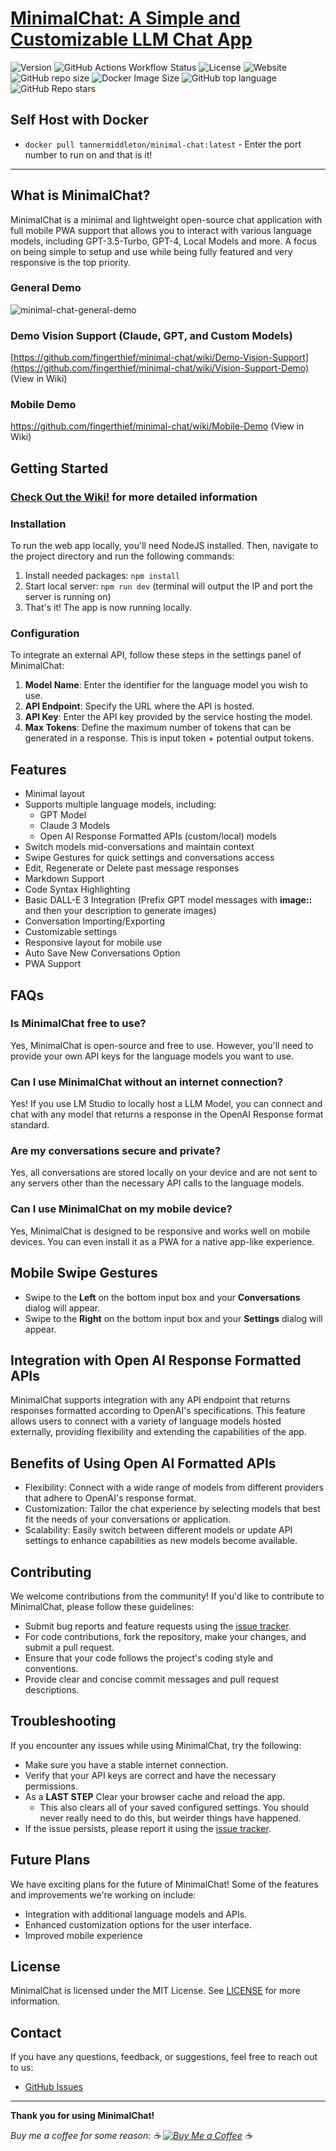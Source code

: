 # [**MinimalChat: A Simple and Customizable LLM Chat App**](https://minimalgpt.app)

![Version](https://img.shields.io/badge/version-5.1.7-blue)
![GitHub Actions Workflow Status](https://img.shields.io/github/actions/workflow/status/fingerthief/minimal-chat/firebase-hosting-merge.yml)
![License](https://img.shields.io/badge/license-MIT-green)
![Website](https://img.shields.io/website?url=https%3A%2F%2Fminimalgpt.app)
![GitHub repo size](https://img.shields.io/github/repo-size/fingerthief/minimal-chat)
![Docker Image Size](https://img.shields.io/docker/image-size/tannermiddleton/minimal-chat)
![GitHub top language](https://img.shields.io/github/languages/top/fingerthief/minimal-chat)
![GitHub Repo stars](https://img.shields.io/github/stars/fingerthief/minimal-chat)

## Self Host with Docker

- `docker pull tannermiddleton/minimal-chat:latest` - Enter the port number to run on and that is it!

---

## **What is MinimalChat?**

MinimalChat is a minimal and lightweight open-source chat application with full mobile PWA support that allows you to interact with various language models, including GPT-3.5-Turbo, GPT-4, Local Models and more. A focus on being simple to setup and use while being fully featured and very responsive is the top priority.

### General Demo

![minimal-chat-general-demo](https://github.com/fingerthief/minimal-chat/assets/2380471/a7e8ac7f-da77-4696-be12-a4619a0b8f68)

### Demo Vision Support (Claude, GPT, and Custom Models)

[https://github.com/fingerthief/minimal-chat/wiki/Demo-Vision-Support](https://github.com/fingerthief/minimal-chat/wiki/Vision-Support-Demo) (View in Wiki)

### Mobile Demo

https://github.com/fingerthief/minimal-chat/wiki/Mobile-Demo (View in Wiki)

## **Getting Started**

### [Check Out the Wiki!](https://github.com/fingerthief/minimal-chat/wiki) for more detailed information

### Installation

To run the web app locally, you'll need NodeJS installed. Then, navigate to the project directory and run the following commands:

1. Install needed packages: `npm install`
2. Start local server: `npm run dev` (terminal will output the IP and port the server is running on)
3. That's it! The app is now running locally.

### Configuration

To integrate an external API, follow these steps in the settings panel of MinimalChat:

1. **Model Name**: Enter the identifier for the language model you wish to use.
2. **API Endpoint**: Specify the URL where the API is hosted.
3. **API Key**: Enter the API key provided by the service hosting the model.
4. **Max Tokens**: Define the maximum number of tokens that can be generated in a response. This is input token + potential output tokens.

## **Features**

- Minimal layout
- Supports multiple language models, including:
  - GPT Model
  - Claude 3 Models
  - Open AI Response Formatted APIs (custom/local) models
- Switch models mid-conversations and maintain context
- Swipe Gestures for quick settings and conversations access
- Edit, Regenerate or Delete past message responses
- Markdown Support
- Code Syntax Highlighting
- Basic DALL-E 3 Integration (Prefix GPT model messages with **image::** and then your description to generate images)
- Conversation Importing/Exporting
- Customizable settings
- Responsive layout for mobile use
- Auto Save New Conversations Option
- PWA Support

## **FAQs**

### Is MinimalChat free to use?

Yes, MinimalChat is open-source and free to use. However, you'll need to provide your own API keys for the language models you want to use.

### Can I use MinimalChat without an internet connection?

Yes! If you use LM Studio to locally host a LLM Model, you can connect and chat with any model that returns a response in the OpenAI Response format standard.

### Are my conversations secure and private?

Yes, all conversations are stored locally on your device and are not sent to any servers other than the necessary API calls to the language models.

### Can I use MinimalChat on my mobile device?

Yes, MinimalChat is designed to be responsive and works well on mobile devices. You can even install it as a PWA for a native app-like experience.

## **Mobile Swipe Gestures**

- Swipe to the **Left** on the bottom input box and your **Conversations** dialog will appear.
- Swipe to the **Right** on the bottom input box and your **Settings** dialog will appear.

## **Integration with Open AI Response Formatted APIs**

MinimalChat supports integration with any API endpoint that returns responses formatted according to OpenAI's specifications. This feature allows users to connect with a variety of language models hosted externally, providing flexibility and extending the capabilities of the app.

## **Benefits of Using Open AI Formatted APIs**

- Flexibility: Connect with a wide range of models from different providers that adhere to OpenAI's response format.
- Customization: Tailor the chat experience by selecting models that best fit the needs of your conversations or application.
- Scalability: Easily switch between different models or update API settings to enhance capabilities as new models become available.

## **Contributing**

We welcome contributions from the community! If you'd like to contribute to MinimalChat, please follow these guidelines:

- Submit bug reports and feature requests using the [issue tracker](https://github.com/fingerthief/minimal-chat/issues).
- For code contributions, fork the repository, make your changes, and submit a pull request.
- Ensure that your code follows the project's coding style and conventions.
- Provide clear and concise commit messages and pull request descriptions.

## **Troubleshooting**

If you encounter any issues while using MinimalChat, try the following:

- Make sure you have a stable internet connection.
- Verify that your API keys are correct and have the necessary permissions.
- As a **LAST STEP** Clear your browser cache and reload the app.
  - This also clears all of your saved configured settings. You should never really need to do this, but weirder things have happened.
- If the issue persists, please report it using the [issue tracker](https://github.com/fingerthief/minimal-chat/issues).

## **Future Plans**

We have exciting plans for the future of MinimalChat! Some of the features and improvements we're working on include:

- Integration with additional language models and APIs.
- Enhanced customization options for the user interface.
- Improved mobile experience

## **License**

MinimalChat is licensed under the MIT License. See [LICENSE](LICENSE) for more information.

## **Contact**

If you have any questions, feedback, or suggestions, feel free to reach out to us:

- [GitHub Issues](https://github.com/fingerthief/minimal-chat/issues)

---

**Thank you for using MinimalChat!**

_Buy me a coffee for some reason: ☕️ [![Buy Me a Coffee](https://cdn.buymeacoffee.com/buttons/v2/default-yellow-btn.png)](https://buymeacoffee.com/fingerthief) ☕️_
